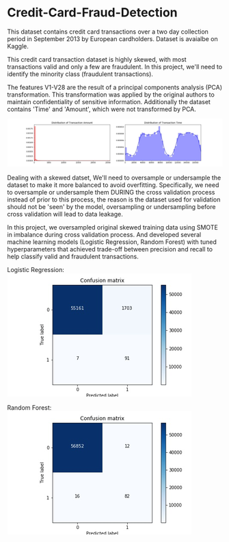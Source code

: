 # Credit-Card-Fraud-Detection

This dataset contains credit card transactions over a two day collection period in September 2013 by European cardholders. Dataset is avaialbe on Kaggle. 

This credit card transaction dataset is highly skewed, with most transactions valid and only a few are fraudulent. In this project, we'll need to identify the minority class (fraudulent transactions). 

The features V1-V28 are the result of a principal components analysis (PCA) transformation. This transformation was applied by the original authors to maintain confidentiality of sensitive information. Additionally the dataset contains 'Time' and 'Amount', which were not transformed by PCA. 

![image](https://github.com/MengSunS/Credit-Card-Fraud-Detection-/raw/master/Time&Amount.jpg)

Dealing with a skewed datset, We'll need to oversample or undersample the dataset to make it more balanced to avoid overfitting. Specifically, we need to oversample or undersample them DURING the cross validation process instead of prior to this process, the reason is the dataset used for validation should not be 'seen' by the model, oversampling or undersampling before cross validation will lead to data leakage. 

In this project, we oversampled original skewed training data using SMOTE in imbalance during cross validation process. And developed several machine learning models (Logistic Regression, Random Forest) with tuned hyperparameters that achieved trade-off between precision and recall to help classify valid and fraudulent transactions.

Logistic Regression:
![image](https://github.com/MengSunS/Credit-Card-Fraud-Detection-/raw/master/ConfusionMatrix_lr.jpg)

Random Forest:
![image](https://github.com/MengSunS/Credit-Card-Fraud-Detection-/raw/master/ConfusionMatrix_rf.jpg)

